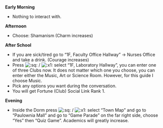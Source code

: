 **Early Morning**

- Nothing to interact with.

**Afternoon**

- Choose: Shamanism (Charm increases)

**After School**

- If you are sick/tired go to “1F, Faculty Office Hallway” -> Nurses Office and take a drink. (Courage increases)
- Press ![:sq:](/assets/square.png) / ![:x1:](/assets/x1.png) select “1F, Laboratory Hallway”, you can enter one of three Clubs now. It does not matter which one you choose, you can enter either the Music, Art or Science Room. However, for this guide I choose Music.
- Pick any options you want during the conversation.
- You will get Fortune (Club) Social Link Rank 1.

**Evening**

- Inside the Dorm press ![:sq:](/assets/square.png) / ![:x1:](/assets/x1.png) select “Town Map” and go to “Paulownia Mall” and go to “Game Parade” on the far right side, choose “Yes” then “Quiz Game”. Academics will greatly increase.
